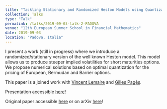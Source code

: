 ```yaml
---
title: "Tackling Stationary and Randomized Heston Models using Quantization"
collection: Talks
type: "Talk"
permalink: /talks/2019-09-03-talk-2-PADOVA
venue: "12th European Summer School in Financial Mathematics"
date: 2019-09-03
location: "Padova, Italia"
---
```


I present a work (still in progress) where we introduce a randomized/stationary version of the well known Heston model. This model allows us to produce steeper implied volatilities for short maturities options. We propose numerical solutions based on optimal quantization for the pricing of European, Bermudan and Barrier options.

This paper is a joined work with [Vincent Lemaire](https://www.lpsm.paris/pageperso/lemaire/) and [Gilles Pagès](http://www.lpsm.paris/dw/doku.php?id=users:pages:index).

Presentation accessible [here](https://montest.github.io/files/presentation_padova_statio_heston.pdf)!

Original paper accessible [here](https://montest.github.io/files/RandomHeston.pdf) or on arXiv [here](https://arxiv.org/abs/2001.03101)!
